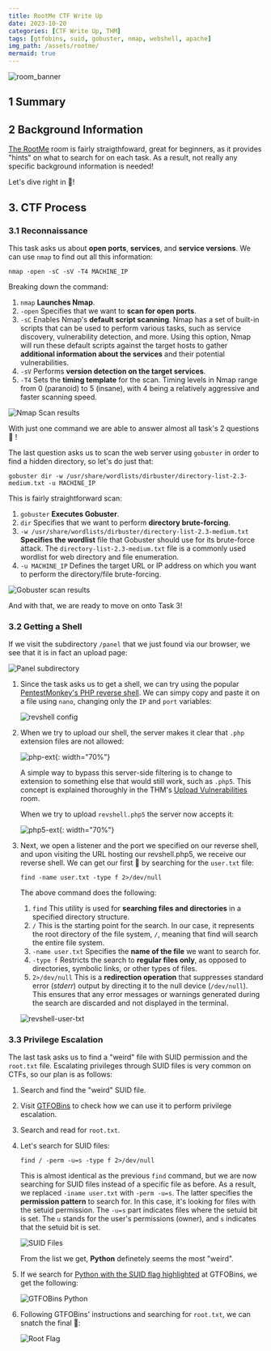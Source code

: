 ```yaml
---
title: RootMe CTF Write Up
date: 2023-10-20
categories: [CTF Write Up, THM]
tags: [gtfobins, suid, gobuster, nmap, webshell, apache]
img_path: /assets/rootme/
mermaid: true
---
```


![room_banner](room-banner.png)

## 1 Summary



## 2 Background Information

[The RootMe](https://tryhackme.com/room/rrootme) room is fairly straigthfoward, great for beginners, as it provides "hints" on what to search for on each task. As a result, not really any specific background information is needed!

Let's dive right in 🏃!

## 3. CTF Process

### 3.1 Reconnaissance

This task asks us about **open ports**, **services**, and **service versions**. We can use `nmap` to find out all this information:

```shell
nmap -open -sC -sV -T4 MACHINE_IP
```

Breaking down the command:
1. `nmap` **Launches Nmap**.
2. `-open` Specifies that we want to **scan for open ports**.
3. `-sC` Enables Nmap's **default script scanning**. Nmap has a set of built-in scripts that can be used to perform various tasks, such as service discovery, vulnerability detection, and more. Using this option, Nmap will run these default scripts against the target hosts to gather **additional information about the services** and their potential vulnerabilities.
4. `-sV` Performs **version detection on the target services**.
5. `-T4` Sets the **timing template** for the scan. Timing levels in Nmap range from 0 (paranoid) to 5 (insane), with 4 being a relatively aggressive and faster scanning speed.

![Nmap Scan results](nmap-scan.png)

With just one command we are able to answer almost all task's 2 questions 🍻 !

The last question asks us to scan the web server using `gobuster` in order to find a hidden directory, so let's do just that:

```shell
gobuster dir -w /usr/share/wordlists/dirbuster/directory-list-2.3-medium.txt -u MACHINE_IP
```

This is fairly straightforward scan:
1. `gobuster` **Executes Gobuster**.
2. `dir` Specifies that we want to perform **directory brute-forcing**.
3. `-w /usr/share/wordlists/dirbuster/directory-list-2.3-medium.txt` **Specifies the wordlist** file that Gobuster should use for its brute-force attack. The `directory-list-2.3-medium.txt` file is a commonly used wordlist for web directory and file enumeration.
4. `-u MACHINE_IP` Defines the target URL or IP address on which you want to perform the directory/file brute-forcing.

![Gobuster scan results](gobuster-scan.png)

And with that, we are ready to move on onto Task 3!

### 3.2 Getting a Shell

If we visit the subdirectory `/panel` that we just found via our browser, we see that it is in fact an upload page:

![Panel subdirectory](panel-dir.png)

1. Since the task asks us to get a shell, we can try using the popular [PentestMonkey's PHP reverse shell](https://raw.githubusercontent.com/pentestmonkey/php-reverse-shell/master/php-reverse-shell.php). We can simpy copy and paste it on a file using `nano`, changing only the `IP` and `port` variables:

    ![revshell config](revshell.jpg)

2. When we try to upload our shell, the server makes it clear that `.php` extension files are not allowed:

    ![php-ext](php-ext.png){: width="70%"}

    A simple way to bypass this server-side filtering is to change to extension to something else that would still work, such as `.php5`. This concept is explained thoroughly in the THM's [Upload Vulnerabilities](https://tryhackme.com/room/uploadvulns) room.

    When we try to upload `revshell.php5` the server now accepts it:

    ![php5-ext](php5-ext.png){: width="70%"}

3. Next, we open a listener and the port we specified on our reverse shell, and upon visiting the URL hosting our revshell.php5, we receive our reverse shell. We can get our first 🚩 by searching for the `user.txt` file:

    ```shell
    find -name user.txt -type f 2>/dev/null
    ```

    The above command does the following:
    1.  `find` This utility is used for **searching files and directories** in a specified directory structure.
    2. `/` This is the starting point for the search. In our case, it represents the root directory of the file system, `/`, meaning that find will search the entire file system.
    3. `-name user.txt` Specifies the **name of the file** we want to search for.
    4. `-type f` Restricts the search to **regular files only**, as opposed to directories, symbolic links, or other types of files.
    5. `2>/dev/null` This is a **redirection operation** that suppresses standard error (*stderr*) output by directing it to the null device (`/dev/null`). This ensures that any error messages or warnings generated during the search are discarded and not displayed in the terminal.

    ![revshell-user-txt](user-txt.jpg)

### 3.3 Privilege Escalation

The last task asks us to find a "weird" file with SUID permission and the `root.txt` file. Escalating privileges through SUID files is very common on CTFs, so our plan is as follows:
1. Search and find the "weird" SUID file.
2. Visit [GTFOBins](https://gtfobins.github.io/) to check how we can use it to perform privilege escalation.
3. Search and read for `root.txt`.

1. Let's search for SUID files:

    ```shell
    find / -perm -u=s -type f 2>/dev/null
    ```

    This is almost identical as the previous `find` command, but we are now searching for SUID files instead of a specific file as before. As a result, we replaced `-iname user.txt` with `-perm -u=s`. The latter specifies the **permission pattern** to search for. In this case, it's looking for files with the setuid permission. The `-u=s` part indicates files where the setuid bit is set. The `u` stands for the user's permissions (owner), and `s` indicates that the setuid bit is set.

    ![SUID Files](python-suid.png)

    From the list we get, **Python** definetely seems the most "weird".

2. If we search for [Python with the SUID flag highlighted](https://gtfobins.github.io/gtfobins/python/#suid) at GTFOBins, we get the following:

    ![GTFOBins Python](gtfobins-python-suid.png)

3. Following GTFOBins' instructions and searching for `root.txt`, we can snatch the final 🚩:

    ![Root Flag](root-txt.jpg)